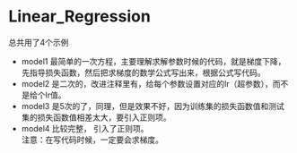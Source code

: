 # Linear_Regression
总共用了4个示例
- model1 最简单的一次方程，主要理解求解参数时候的代码，就是梯度下降，  
先指导损失函数，然后把求梯度的数学公式写出来，根据公式写代码。  
- model2 是二次的，改进注释里有，给每个参数设置对应的lr（超参数），而不是给个lr值。  
- model3 是5次的了，同理，但是效果不好，因为训练集的损失函数值和测试集的损失函数值相差太大，要引入正则项。  
- model4 比较完整， 引入了正则项。  
注意：在写代码时候，一定要会求梯度。   
